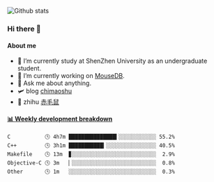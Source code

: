 ![Github stats](https://github-readme-stats.vercel.app/api?username=chimaoshu&show_icons=true&theme=cobalt)

### Hi there 👋

#### About me

- 🏫 I’m currently study at ShenZhen University as an undergraduate student.
- 🔭 I’m currently working on [MouseDB](https://github.com/chimaoshu/MouseDB).
- 💬 Ask me about anything.
- 🛩️ blog  [chimaoshu](https://www.chimaoshu.top)
- 🎯 zhihu  [赤毛鼠](https://www.zhihu.com/people/chi-mao-shu-53/)

<!-- waka-box start -->
#### <a href="https://gist.github.com/e235103f6d3ace58395a9ff863c34467" target="_blank">📊 Weekly development breakdown</a>
```text
C           🕓 4h7m ███████████████▍░░░░░░░░░░░░ 55.2%
C++         🕓 3h1m ███████████▎░░░░░░░░░░░░░░░░ 40.5%
Makefile    🕓 13m  ▊░░░░░░░░░░░░░░░░░░░░░░░░░░░  2.9%
Objective-C 🕓 3m   ▏░░░░░░░░░░░░░░░░░░░░░░░░░░░  0.8%
Other       🕓 1m   ░░░░░░░░░░░░░░░░░░░░░░░░░░░░  0.3%
```
<!-- Powered by https://github.com/YouEclipse/waka-box-go . -->
<!-- waka-box end -->
